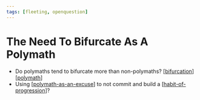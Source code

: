 ```yaml
---
tags: [fleeting, openquestion]
---
```


# The Need To Bifurcate As A Polymath

- Do polymaths tend to bifurcate more than non-polymaths? [[bifurcation]] [[polymath]]
- Using [[polymath-as-an-excuse]] to not commit and build a [[habit-of-progression]]?

[//begin]: # "Autogenerated link references for markdown compatibility"
[bifurcation]: ../3-literature/bifurcation "Bifurcation"
[polymath]: ../3-literature/polymath "Polymath"
[polymath-as-an-excuse]: ../4-permanent/polymath-as-an-excuse "Polymath As An Excuse"
[habit-of-progression]: ../3-literature/habit-of-progression "Habit of Progression"
[//end]: # "Autogenerated link references"